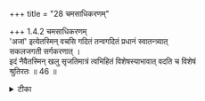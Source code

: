 +++
title = "28 चमसाधिकरणम्"

+++
1.4.2 चमसाधिकरणम्  
'अजां' इत्येतस्मिन् वचसि गदितं तन्वगदितं प्रधानं स्वातन्त्र्यात्  
सकलजगती सर्गकरणात् ।  
इदं नैवैतस्मिन् खलु सृजतिमात्रं त्वभिहितं विशेषस्याभावात् वदति च विशेषं   
श्रुतिरतः ॥ 46 ॥

<details><summary>टीका</summary>

1.4.2 चमसाधिकरणम् It is contended that the word अजा in the text of the श्वेताश्वतरोपनिषद् (IV.5) 'There is one अजा consisting of sattva, rajas and tamas producing manifold offspring of the same nature', the word अजा stands for the प्रकृति which is mentioned in the साङ्ख्य system as the independent cause of the creation of the world. This contention is wrong. It is because in this text अजा is admitted to be the cause of creation alone of the world, and it is not stated that it is an independent cause, and there is no mention of any special characteristic. The श्वेताश्वतर text states that this अजा has Brahman as its self. (Hence अजा is प्रकृति that is dependent upon Brahman). Notes : 1. श्वेत् Up., IV.10.
</details>

